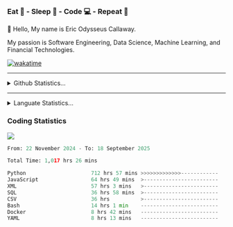 <h3>Eat 🍴 - Sleep 🛌 - Code 💻 - Repeat 🔁</h3>

👋 Hello, My name is Eric Odysseus Callaway.

My passion is Software Engineering, Data Science, Machine Learning, and Financial Technologies.

[![wakatime](https://wakatime.com/badge/user/6717695f-6a13-47e3-aa16-c813e12c0985.svg)](https://wakatime.com/@6717695f-6a13-47e3-aa16-c813e12c0985)
<hr>
<details>
  <summary>
    Github Statistics...
  </summary>
    <p align="center">
      <img src="https://github-readme-stats.vercel.app/api?username=EricCallaway&show_icons=true"/>
    </p>
</details>
</hr>

<hr>
<details>
  <summary>
    Languate Statistics...
  </summary>
    <p align="center">
      <img src="https://wakatime.com/share/@Odysseus/6fc7c863-6fba-4e57-a6af-ed1f2fa8d560.svg"/>
    </p>
</details>
</hr>


<h3>Coding Statistics</h3>
<img src="https://wakatime.com/share/@Odysseus/5e02c832-9cc5-49a3-8f4c-bd2647d78fca.svg"/>
<!--START_SECTION:waka-->

```python
From: 22 November 2024 - To: 18 September 2025

Total Time: 1,017 hrs 26 mins

Python                     712 hrs 57 mins >>>>>>>>>>>>>------------   51.72 %
JavaScript                 64 hrs 49 mins  >------------------------   04.70 %
XML                        57 hrs 3 mins   >------------------------   04.14 %
SQL                        36 hrs 58 mins  >------------------------   02.68 %
CSV                        36 hrs          >------------------------   02.61 %
Bash                       14 hrs 1 min    -------------------------   01.02 %
Docker                     8 hrs 42 mins   -------------------------   00.63 %
YAML                       8 hrs 13 mins   -------------------------   00.60 %
```

<!--END_SECTION:waka-->
